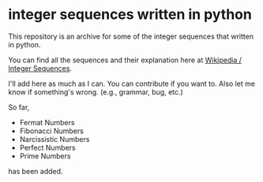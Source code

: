 # integer sequences written in python
This repository is an archive for some of the integer sequences that written in python.

You can find all the sequences and their explanation here at [Wikipedia / Integer Sequences](https://en.wikipedia.org/wiki/Category:Integer_sequences).

I'll add here as much as I can. You can contribute if you want to. Also let me know if something's wrong. (e.g., grammar, bug, etc.)

So far,

* Fermat Numbers
* Fibonacci Numbers
* Narcissistic Numbers
* Perfect Numbers
* Prime Numbers

has been added.
